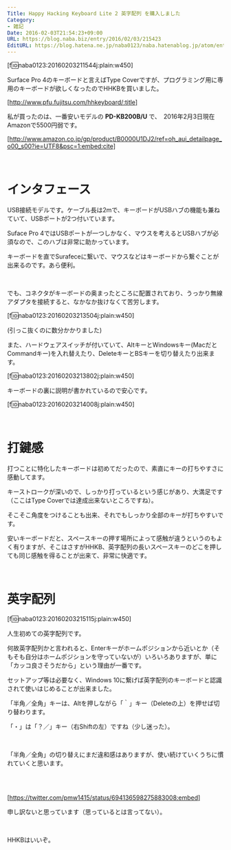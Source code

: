 ```yaml
---
Title: Happy Hacking Keyboard Lite 2 英字配列 を購入しました
Category:
- 雑記
Date: 2016-02-03T21:54:23+09:00
URL: https://blog.naba.biz/entry/2016/02/03/215423
EditURL: https://blog.hatena.ne.jp/naba0123/naba.hatenablog.jp/atom/entry/6653586347155889618
---
```


[f:id:naba0123:20160203211544j:plain:w450]


Surface Pro 4のキーボードと言えばType Coverですが、プログラミング用に専用のキーボードが欲しくなったのでHHKBを買いました。

[http://www.pfu.fujitsu.com/hhkeyboard/:title]

私が買ったのは、一番安いモデルの **PD-KB200B/U** で、　2016年2月3日現在Amazonで5500円弱です。

[http://www.amazon.co.jp/gp/product/B0000U1DJ2/ref=oh_aui_detailpage_o00_s00?ie=UTF8&psc=1:embed:cite]

<!-- more -->

<br>

# インタフェース

USB接続モデルです。ケーブル長は2mで、キーボードがUSBハブの機能も兼ねていて、USBポートが2つ付いています。

Suface Pro 4ではUSBポートが一つしかなく、マウスを考えるとUSBハブが必須なので、このハブは非常に助かっています。

キーボードを直でSurafeceに繋いで、マウスなどはキーボードから繋ぐことが出来るのです。あら便利。

<br>

でも、コネクタがキーボードの奥まったところに配置されており、うっかり無線アダプタを接続すると、なかなか抜けなくて苦労します。

[f:id:naba0123:20160203213504j:plain:w450]

(引っこ抜くのに数分かかりました)

また、ハードウェアスイッチが付いていて、AltキーとWindowsキー(MacだとCommandキー)を入れ替えたり、DeleteキーとBSキーを切り替えたり出来ます。

[f:id:naba0123:20160203213802j:plain:w450]

キーボードの裏に説明が書かれているので安心です。

[f:id:naba0123:20160203214008j:plain:w450]

<br>

# 打鍵感

打つことに特化したキーボードは初めてだったので、素直にキーの打ちやすさに感動してます。  

キーストロークが深いので、しっかり打っているという感じがあり、大満足です（ここはType Coverでは達成出来ないところですね）。

そこそこ角度をつけることも出来、それでもしっかり全部のキーが打ちやすいです。

安いキーボードだと、スペースキーの押す場所によって感触が違うというのもよく有りますが、そこはさすがHHKB、英字配列の長いスペースキーのどこを押しても同じ感触を得ることが出来て、非常に快適です。

<br>

# 英字配列

[f:id:naba0123:20160203215115j:plain:w450]

人生初めての英字配列です。

何故英字配列かと言われると、Enterキーがホームポジションから近いとか（そもそも自分はホームポジションを守っていないが）いろいろありますが、単に「カッコ良さそうだから」という理由が一番です。

セットアップ等は必要なく、Windows 10に繋げば英字配列のキーボードと認識されて使いはじめることが出来ました。

「半角／全角」キーは、Altを押しながら「｀」キー（Deleteの上）を押せば切り替わります。

「・」は「？／」キー（右Shiftの左）ですね（少し迷った）。

<br>

「半角／全角」の切り替えにまだ違和感はありますが、使い続けていくうちに慣れていくと思います。

<br>

<br>

[https://twitter.com/pmw1415/status/694136598275883008:embed]

申し訳ないと思っています（思っているとは言ってない）。

<br>

HHKBはいいぞ。

<br>
